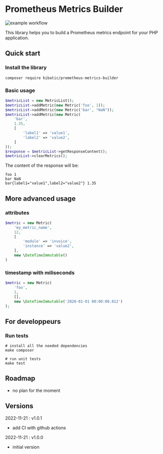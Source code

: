 Prometheus Metrics Builder
==========================

![example workflow](https://github.com/kibatic/PrometheusMetricsBuilder/actions/workflows/php.yml/badge.svg)

This library helps you to build a Prometheus metrics endpoint for your PHP application.

Quick start
-----------

### Install the library

```shell
composer require kibatic/prometheus-metrics-builder
```

### Basic usage

```php
$metricList = new MetricList();
$metricList->addMetric(new Metric('foo', 1));
$metricList->addMetric(new Metric('bar', "NaN"));
$metricList->addMetric(new Metric(
    'bar',
    1.35,
    [
        'label1' => 'value1',
        'label2' => 'value2',
    ]
));
$response = $metricList->getResponseContent();
$metricList->clearMetrics();
```

The content of the response will be:

```
foo 1
bar NaN
bar{label1="value1",label2="value2"} 1.35
```


More advanced usage
-------------------

### attributes

```php
$metric = new Metric(
    'my_metric_name',
    12,
    [
        'module' => 'invoice',
        'instance' => 'value2',
    ],
    new \DateTimeImmutable()
)
```

### timestamp with miliseconds

```php
$metric = new Metric(
    'foo',
    1,
    [],
    new \DateTimeImmutable('2020-01-01 00:00:00.012')
);
```

For developpeurs
----------------

### Run tests

```shell
# install all the needed dependencies
make composer

# run unit tests
make test
```

Roadmap
-------

- no plan for the moment

Versions
--------

2022-11-21 : v1.0.1

* add CI with github actions

2022-11-21 : v1.0.0

* initial version
